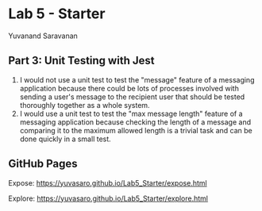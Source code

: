 # Lab 5 - Starter

Yuvanand Saravanan

## Part 3: Unit Testing with Jest

1. I would not use a unit test to test the "message" feature of a messaging application because there could be lots of processes involved with sending a user's message to the recipient user that should be tested thoroughly together as a whole system.
2. I would use a unit test to test the "max message length" feature of a messaging application because checking the length of a message and comparing it to the maximum allowed length is a trivial task and can be done quickly in a small test.

## GitHub Pages

Expose: https://yuvasaro.github.io/Lab5_Starter/expose.html

Explore: https://yuvasaro.github.io/Lab5_Starter/explore.html
